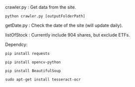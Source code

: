 crawler.py : Get data from the site.

    python crawler.py [outputFolderPath]

getDate.py : Check the date of the site (will update daily).

listOfStock : Currently include 904 shares, but exclude ETFs.

Dependcy:

    pip install requests
    
    pip install opencv-python

    pip install BeautifulSoup

    sudo apt-get install tesseract-ocr
